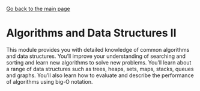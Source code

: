 [Go back to the main page](https://world-class.github.io/REPL/)

# Algorithms and Data Structures II
This module provides you with detailed
knowledge of common algorithms and data
structures. You’ll improve your understanding of
searching and sorting and learn new algorithms
to solve new problems. You’ll learn about a
range of data structures such as trees, heaps,
sets, maps, stacks, queues and graphs. You’ll
also learn how to evaluate and describe the
performance of algorithms using big-O notation.
